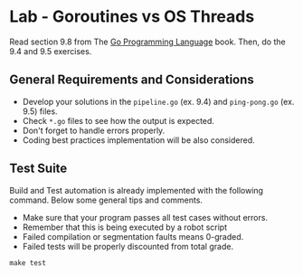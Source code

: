 Lab - Goroutines vs OS Threads
==============================

Read section 9.8 from The [Go Programming Language](https://www.amazon.com/dp/0134190440/ref=cm_sw_em_r_mt_dp_U_Uz0RDbHAH27PH) book.
Then, do the 9.4 and 9.5 exercises.

General Requirements and Considerations
---------------------------------------
- Develop your solutions in the `pipeline.go` (ex. 9.4) and `ping-pong.go` (ex. 9.5) files.
- Check `*.go` files to see how the output is expected.
- Don't forget to handle errors properly.
- Coding best practices implementation will be also considered.


Test Suite
----------
Build and Test automation is already implemented with the following command. Below some general tips and comments.

- Make sure that your program passes all test cases without errors.
- Remember that this is being executed by a robot script
- Failed compilation or segmentation faults means 0-graded.
- Failed tests will be properly discounted from total grade.

```
make test
```
